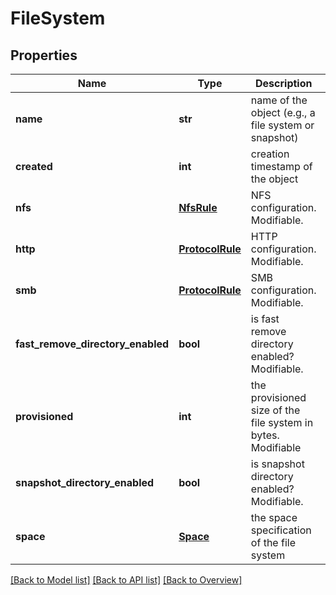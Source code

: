 # FileSystem

## Properties
Name | Type | Description | Notes
------------ | ------------- | ------------- | -------------
**name** | **str** | name of the object (e.g., a file system or snapshot) | [optional] 
**created** | **int** | creation timestamp of the object | [optional] 
**nfs** | [**NfsRule**](NfsRule.md) | NFS configuration. Modifiable. | [optional] 
**http** | [**ProtocolRule**](ProtocolRule.md) | HTTP configuration. Modifiable. | [optional] 
**smb** | [**ProtocolRule**](ProtocolRule.md) | SMB configuration. Modifiable. | [optional] 
**fast_remove_directory_enabled** | **bool** | is fast remove directory enabled? Modifiable. | [optional] [default to False]
**provisioned** | **int** | the provisioned size of the file system in bytes. Modifiable | [optional] [default to 0]
**snapshot_directory_enabled** | **bool** | is snapshot directory enabled? Modifiable. | [optional] [default to False]
**space** | [**Space**](Space.md) | the space specification of the file system | [optional] 

[[Back to Model list]](index.md#documentation-for-models) [[Back to API list]](index.md#endpoint-properties) [[Back to Overview]](index.md)


